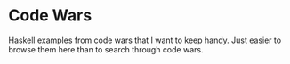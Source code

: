 Code Wars
===========

Haskell examples from code wars that I want to keep handy. Just easier to browse them here than to search through code wars.